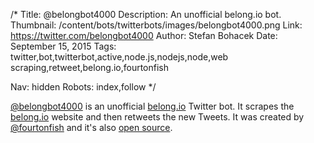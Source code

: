/*
Title: @belongbot4000
Description: An unofficial belong.io bot.
Thumbnail: /content/bots/twitterbots/images/belongbot4000.png
Link: https://twitter.com/belongbot4000
Author: Stefan Bohacek
Date: September 15, 2015
Tags: twitter,bot,twitterbot,active,node.js,nodejs,node,web scraping,retweet,belong.io,fourtonfish

Nav: hidden
Robots: index,follow
*/

[@belongbot4000](https://twitter.com/belongbot4000) is an unofficial [belong.io](http://belong.io/) Twitter bot. It scrapes the [belong.io](http://belong.io/) website and then retweets the new Tweets. It was created by [@fourtonfish](https://twitter.com/fourtonfish) and it's also [open source](https://github.com/fourtonfish/belongbot4000).